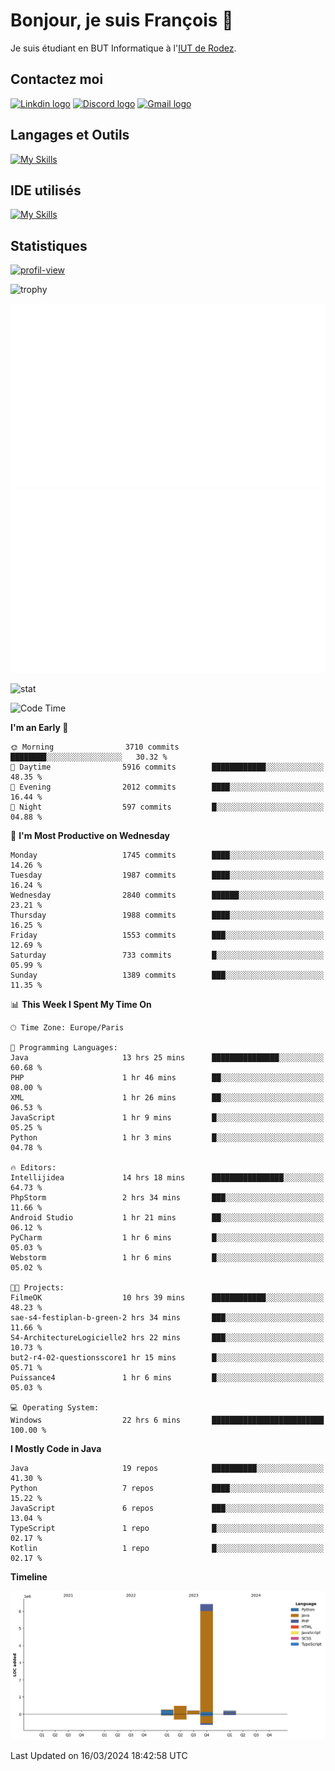# Bonjour, je suis François 👋

Je suis étudiant en BUT Informatique à l'[IUT de Rodez](https://iut-rodez.fr).

## Contactez moi

<p>
<a href="https://www.linkedin.com/in/fran%C3%A7ois-de-saint-palais-00985327a/" target="blank"><img src="https://img.shields.io/badge/LinkedIn-0077B5?style=for-the-badge&logo=linkedin&logoColor=white" alt="Linkdin logo"/></a>
<a href="https://discord.gg/francis389" target="blank"><img src="https://img.shields.io/badge/Discord-7289DA?style=for-the-badge&logo=discord&logoColor=white" alt="Discord logo" /></a>
<a href="mailto:francois-sp@gmx.fr" target="blank"><img src="https://img.shields.io/badge/Gmail-D14836?style=for-the-badge&logo=gmail&logoColor=white" alt="Gmail logo"/></a> 
</p>

## Langages et Outils

[![My Skills](https://skillicons.dev/icons?i=java,py,kotlin,git,html,css,sass,vue,angular,react,bootstrap,js,ts,php,mysql,sqlite,grafana,linux,windows,figma,postman)](https://skillicons.dev)

## IDE utilisés

[![My Skills](https://skillicons.dev/icons?i=idea,phpstorm,pycharm,androidstudio,vscode,webstorm,eclipse)](https://skillicons.dev)

## Statistiques

[![profil-view](https://komarev.com/ghpvc/?username=francois389&label=Profile%20views&color=0e75b6&style=flat)](https://github.com/ryo-ma/github-profile-trophy)

![trophy](https://github-profile-trophy.vercel.app/?username=Francois389&theme=onedark&column=-1)

![top-lang](https://raw.githubusercontent.com/Francois389/github-stat/master/generated/languages.svg#gh-dark-mode-only)
![](https://raw.githubusercontent.com/Francois389/github-stat/master/generated/overview.svg#gh-dark-mode-only)

![stat](https://github-readme-stats.vercel.app/api?username=francois389&show_icons=true&locale=fr&theme=onedark)

<!--START_SECTION:waka-->
![Code Time](http://img.shields.io/badge/Code%20Time-38%20hrs%2020%20mins-blue)

**I'm an Early 🐤** 

```text
🌞 Morning                3710 commits        ████████░░░░░░░░░░░░░░░░░   30.32 % 
🌆 Daytime                5916 commits        ████████████░░░░░░░░░░░░░   48.35 % 
🌃 Evening                2012 commits        ████░░░░░░░░░░░░░░░░░░░░░   16.44 % 
🌙 Night                  597 commits         █░░░░░░░░░░░░░░░░░░░░░░░░   04.88 % 
```
📅 **I'm Most Productive on Wednesday** 

```text
Monday                   1745 commits        ████░░░░░░░░░░░░░░░░░░░░░   14.26 % 
Tuesday                  1987 commits        ████░░░░░░░░░░░░░░░░░░░░░   16.24 % 
Wednesday                2840 commits        ██████░░░░░░░░░░░░░░░░░░░   23.21 % 
Thursday                 1988 commits        ████░░░░░░░░░░░░░░░░░░░░░   16.25 % 
Friday                   1553 commits        ███░░░░░░░░░░░░░░░░░░░░░░   12.69 % 
Saturday                 733 commits         █░░░░░░░░░░░░░░░░░░░░░░░░   05.99 % 
Sunday                   1389 commits        ███░░░░░░░░░░░░░░░░░░░░░░   11.35 % 
```


📊 **This Week I Spent My Time On** 

```text
🕑︎ Time Zone: Europe/Paris

💬 Programming Languages: 
Java                     13 hrs 25 mins      ███████████████░░░░░░░░░░   60.68 % 
PHP                      1 hr 46 mins        ██░░░░░░░░░░░░░░░░░░░░░░░   08.00 % 
XML                      1 hr 26 mins        ██░░░░░░░░░░░░░░░░░░░░░░░   06.53 % 
JavaScript               1 hr 9 mins         █░░░░░░░░░░░░░░░░░░░░░░░░   05.25 % 
Python                   1 hr 3 mins         █░░░░░░░░░░░░░░░░░░░░░░░░   04.78 % 

🔥 Editors: 
Intellijidea             14 hrs 18 mins      ████████████████░░░░░░░░░   64.73 % 
PhpStorm                 2 hrs 34 mins       ███░░░░░░░░░░░░░░░░░░░░░░   11.66 % 
Android Studio           1 hr 21 mins        ██░░░░░░░░░░░░░░░░░░░░░░░   06.12 % 
PyCharm                  1 hr 6 mins         █░░░░░░░░░░░░░░░░░░░░░░░░   05.03 % 
Webstorm                 1 hr 6 mins         █░░░░░░░░░░░░░░░░░░░░░░░░   05.02 % 

🐱‍💻 Projects: 
FilmeOK                  10 hrs 39 mins      ████████████░░░░░░░░░░░░░   48.23 % 
sae-s4-festiplan-b-green-2 hrs 34 mins       ███░░░░░░░░░░░░░░░░░░░░░░   11.66 % 
S4-ArchitectureLogicielle2 hrs 22 mins       ███░░░░░░░░░░░░░░░░░░░░░░   10.73 % 
but2-r4-02-questionsscore1 hr 15 mins        █░░░░░░░░░░░░░░░░░░░░░░░░   05.71 % 
Puissance4               1 hr 6 mins         █░░░░░░░░░░░░░░░░░░░░░░░░   05.03 % 

💻 Operating System: 
Windows                  22 hrs 6 mins       █████████████████████████   100.00 % 
```

**I Mostly Code in Java** 

```text
Java                     19 repos            ██████████░░░░░░░░░░░░░░░   41.30 % 
Python                   7 repos             ████░░░░░░░░░░░░░░░░░░░░░   15.22 % 
JavaScript               6 repos             ███░░░░░░░░░░░░░░░░░░░░░░   13.04 % 
TypeScript               1 repo              █░░░░░░░░░░░░░░░░░░░░░░░░   02.17 % 
Kotlin                   1 repo              █░░░░░░░░░░░░░░░░░░░░░░░░   02.17 % 
```



**Timeline**

![Lines of Code chart](https://raw.githubusercontent.com/Francois389/Francois389/main/assets/bar_graph.png)


 Last Updated on 16/03/2024 18:42:58 UTC
<!--END_SECTION:waka-->
